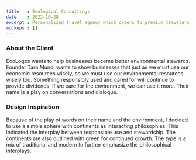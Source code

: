 ```yaml
---
title   : Ecological Consultings
date    : 2022-10-28
excerpt : Personalized travel agency which caters to premium travelers uses whimsy and fun to set up favorable expectations.
mockups : []
---
```


### About the Client

EcoLogos wants to help businesses become better environmental stewards. Founder Tara Mundi wants to show businesses that just as we must use our economic resources wisely, so we must use our environmental resources wisely too. Something responsibly used and cared for will continue to provide dividends. If we care for the environment, we can use it more. Their name is a play on conversations and dialogue.

### Design Inspiration

Because of the play of words on their name and the environment, I decided to use a simple sphere with continents as interacting philosophies. This indicated the interplay between responsible use and stewardship. The continents are also outlined with green for continued growth.  The type is a mix of traditional and modern to further emphasize the philosophical interplays.
